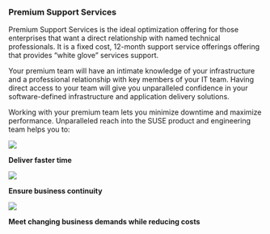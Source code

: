 <h3>Premium Support Services</h3>
        <p>Premium Support Services is the ideal optimization offering for those enterprises that want a direct relationship with named technical professionals. It is a fixed cost, 12-month support service offerings offering that provides “white glove” services support.</p>
        <p>Your premium team will have an intimate knowledge of your infrastructure and a professional relationship with key members of your IT team. Having direct access to your team will give you unparalleled confidence in your software-defined infrastructure and application delivery solutions.</p>
        <p>Working with your premium team lets you minimize downtime and maximize performance. Unparalleled reach into the SUSE product and engineering team helps you to:</p>
        <div class="col-md-5">
            <div class="d-flex">
            <div class="image-wrapper"><img src="https://www.suse.com/assets/img/company/about-new/premium1.png"></div>
            <div class="text-wrapper">
              <p><strong>Deliver faster time</strong></p>
            </div>
        </div>
        <div class="d-flex">
            <div class="image-wrapper"><img src="https://www.suse.com/assets/img/company/about-new/premium2.png"></div>
            <div class="text-wrapper">
              <p><strong>Ensure business continuity</strong></p>
            </div>
        </div>
        <div class="d-flex">
            <div class="image-wrapper"><img src="https://www.suse.com/assets/img/company/about-new/premium3.png"></div>
            <div class="text-wrapper">
              <p><strong>Meet changing business demands while reducing costs</strong></p>
            </div>
            </div>
        </div>
